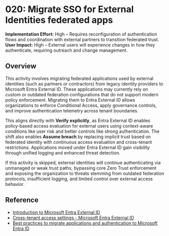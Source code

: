 # 020: Migrate SSO for External Identities federated apps

**Implementation Effort:** High – Requires reconfiguration of authentication flows and coordination with external partners to transition federated trust.
**User Impact:** High – External users will experience changes in how they authenticate, requiring outreach and change management.

## Overview

This activity involves migrating federated applications used by external identities (such as partners or contractors) from legacy identity providers to Microsoft Entra External ID. These applications may currently rely on custom or outdated federation configurations that do not support modern policy enforcement. Migrating them to Entra External ID allows organizations to enforce Conditional Access, apply governance controls, and improve authentication telemetry across tenant boundaries.

This aligns directly with **Verify explicitly**, as Entra External ID enables policy-based access evaluation for external users using context-aware conditions like user risk and better controls like strong authentication. The shift also enables **Assume breach** by replacing implicit trust based on federated identity with continuous access evaluation and cross-tenant restrictions. Applications moved under Entra External ID gain visibility through unified logging and enhanced threat detection.

If this activity is skipped, external identities will continue authenticating via unmanaged or weak trust paths, bypassing core Zero Trust enforcement and exposing the organization to threats stemming from outdated federation protocols, insufficient logging, and limited control over external access behavior.

## Reference

* [Introduction to Microsoft Entra External ID](https://learn.microsoft.com/entra/external-id/external-identities-overview)
* [Cross-tenant access settings - Microsoft Entra External ID](https://learn.microsoft.com/entra/external-id/cross-tenant-access-settings-b2b-collaboration)
* [Best practices to migrate applications and authentication to Microsoft Entra ID](https://learn.microsoft.com/entra/architecture/migration-best-practices)
